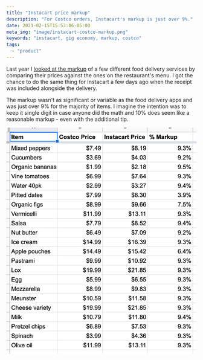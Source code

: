 ```yaml
---
title: "Instacart price markup"
description: "For Costco orders, Instacart's markup is just over 9%."
date: 2021-02-15T15:53:06-05:00
meta_img: "image/instacart-costco-markup.png"
keywords: "instacart, gig economy, markup, costco"
tags:
  - "product"
---
```

Last year I [looked at the markup](/2019/10/12/online-food-delivery-markups-seamless-vs-ubereats-vs-doordash/) of a few different food delivery services by comparing their prices against the ones on the restaurant's menu. I got the chance to do the same thing for Instacart a few days ago when the receipt was included alongside the delivery.

The markup wasn't as significant or variable as the food delivery apps and was just over 9% for the majority of items. I imagine the intention was to keep it single digit in case anyone did the math and 10% does seem like a reasonable markup - even with the additional tip.

[![Instacart markup on Costco items](/image/instacart-costco-markup.png)](https://docs.google.com/spreadsheets/d/1w52c1XKH7CNmlfxiZiSvj4h5dKrCd8hQZd7UBAyyNmQ/edit#gid=0)
